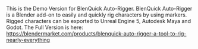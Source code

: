 This is the Demo Version for BlenQuick Auto-Rigger.
BlenQuick Auto-Rigger is a Blender add-on to easily and quickly rig characters by using markers.
Rigged characters can be exported to Unreal Engine 5, Autodesk Maya and Godot.
The Full Version is here:
https://blendermarket.com/products/blenquick-auto-rigger-a-tool-to-rig-nearly-everything

